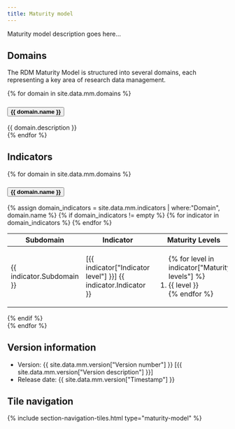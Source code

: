 ```yaml
---
title: Maturity model
---
```


Maturity model description goes here...

## Domains

The RDM Maturity Model is structured into several domains, each representing a key area of research data management.

<div class="accordion accordion-flush" id="domainsAccordion">
 {% for domain in site.data.mm.domains %}
  <div class="accordion-item">
    <h3 class="accordion-header">
      <button class="accordion-button {% unless forloop.first %}collapsed{% endunless %}" 
              type="button"
              data-bs-toggle="collapse" 
              data-bs-target="#collapse{{forloop.index}}" 
              aria-expanded="{% if forloop.first %}true{% else %}false{% endif %}" 
              aria-controls="collapse{{forloop.index}}">
        <strong>{{ domain.name }}</strong>
      </button>
    </h3>
    <div id="collapse{{forloop.index}}" class="accordion-collapse collapse {% if forloop.first %}show{% endif %}" data-bs-parent="#domainsAccordion">
      <div class="accordion-body">
        {{ domain.description }}
      </div>
    </div>
  </div>
  {% endfor %}
</div>

## Indicators
<div class="accordion accordion-flush" id="indicatorsAccordion">
 {% for domain in site.data.mm.domains %}
  <div class="accordion-item">
    <h3 class="accordion-header">
      <button class="accordion-button {% unless forloop.first %}collapsed{% endunless %}" 
              type="button"
              data-bs-toggle="collapse" 
              data-bs-target="#collapse2{{forloop.index}}" 
              aria-expanded="{% if forloop.first %}true{% else %}false{% endif %}" 
              aria-controls="collapse2{{forloop.index}}">
        <strong>{{ domain.name }}</strong>
      </button>
    </h3>
    <div id="collapse2{{forloop.index}}" class="accordion-collapse collapse {% if forloop.first %}show{% endif %}" data-bs-parent="#indicatorsAccordion">
      <div class="accordion-body">
        {% assign domain_indicators = site.data.mm.indicators | where:"Domain", domain.name %}
        {% if domain_indicators != empty %}
        <table class="table table-bordered table-striped">
          <thead>
            <tr>
              <th>Subdomain</th>
              <th>Indicator</th>
              <th>Maturity Levels</th>
            </tr>
          </thead>
          <tbody>
            {% for indicator in domain_indicators %}
            <tr>
              <td>{{ indicator.Subdomain }}</td>
              <td>[{{ indicator["Indicator level"] }}] {{ indicator.Indicator }}</td>
              <td>
                <ol>
                  {% for level in indicator["Maturity levels"] %}
                  <li>{{ level }}</li>
                  {% endfor %}
                </ol>
              </td>
            </tr>
            {% endfor %}
          </tbody>
        </table>
        {% endif %}
      </div>
    </div>
  </div>
  {% endfor %}
</div>


## Version information

- Version: {{ site.data.mm.version["Version number"] }} [{{ site.data.mm.version["Version description"] }}]
- Release date: {{ site.data.mm.version["Timestamp"] }}

## Tile navigation

{% include section-navigation-tiles.html type="maturity-model" %}
